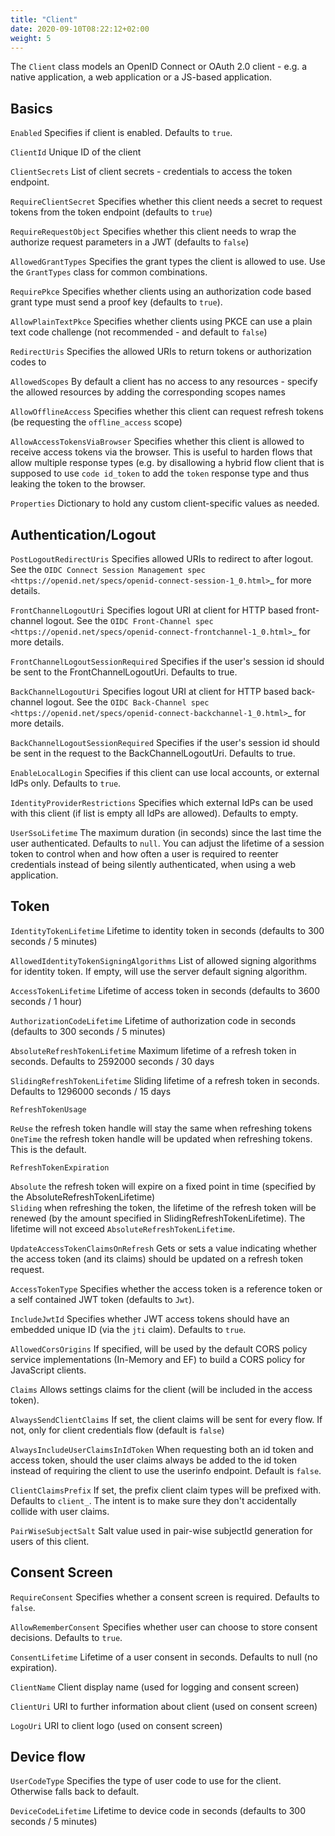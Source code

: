 ```yaml
---
title: "Client"
date: 2020-09-10T08:22:12+02:00
weight: 5
---
```


The ``Client`` class models an OpenID Connect or OAuth 2.0 client - 
e.g. a native application, a web application or a JS-based application.

## Basics

``Enabled``
    Specifies if client is enabled. Defaults to `true`.

``ClientId``
    Unique ID of the client

``ClientSecrets``
    List of client secrets - credentials to access the token endpoint.

``RequireClientSecret``
    Specifies whether this client needs a secret to request tokens from the token endpoint (defaults to ``true``)

``RequireRequestObject``
    Specifies whether this client needs to wrap the authorize request parameters in a JWT (defaults to ``false``)

``AllowedGrantTypes``
    Specifies the grant types the client is allowed to use. Use the ``GrantTypes`` class for common combinations.

``RequirePkce``
    Specifies whether clients using an authorization code based grant type must send a proof key (defaults to ``true``).

``AllowPlainTextPkce``
    Specifies whether clients using PKCE can use a plain text code challenge (not recommended - and default to ``false``)

``RedirectUris``
    Specifies the allowed URIs to return tokens or authorization codes to

``AllowedScopes``
    By default a client has no access to any resources - specify the allowed resources by adding the corresponding scopes names

``AllowOfflineAccess``
    Specifies whether this client can request refresh tokens (be requesting the ``offline_access`` scope)

``AllowAccessTokensViaBrowser``
    Specifies whether this client is allowed to receive access tokens via the browser. 
    This is useful to harden flows that allow multiple response types 
    (e.g. by disallowing a hybrid flow client that is supposed to use `code id_token` to add the `token` response type 
    and thus leaking the token to the browser.

``Properties``
    Dictionary to hold any custom client-specific values as needed.

## Authentication/Logout
``PostLogoutRedirectUris``
    Specifies allowed URIs to redirect to after logout. See the `OIDC Connect Session Management spec <https://openid.net/specs/openid-connect-session-1_0.html>`_ for more details.

``FrontChannelLogoutUri``
    Specifies logout URI at client for HTTP based front-channel logout. See the `OIDC Front-Channel spec <https://openid.net/specs/openid-connect-frontchannel-1_0.html>`_ for more details.

``FrontChannelLogoutSessionRequired``
    Specifies if the user's session id should be sent to the FrontChannelLogoutUri. Defaults to true.

``BackChannelLogoutUri``
    Specifies logout URI at client for HTTP based back-channel logout. See the `OIDC Back-Channel spec <https://openid.net/specs/openid-connect-backchannel-1_0.html>`_ for more details.

``BackChannelLogoutSessionRequired``
    Specifies if the user's session id should be sent in the request to the BackChannelLogoutUri. Defaults to true.

``EnableLocalLogin``
    Specifies if this client can use local accounts, or external IdPs only. Defaults to `true`.

``IdentityProviderRestrictions``
    Specifies which external IdPs can be used with this client (if list is empty all IdPs are allowed). Defaults to empty.

``UserSsoLifetime``
    The maximum duration (in seconds) since the last time the user authenticated. Defaults to ``null``.
    You can adjust the lifetime of a session token to control when and how often a user is required to reenter credentials instead of being silently authenticated, when using a web application.

## Token

``IdentityTokenLifetime``
    Lifetime to identity token in seconds (defaults to 300 seconds / 5 minutes)

``AllowedIdentityTokenSigningAlgorithms``
    List of allowed signing algorithms for identity token. If empty, will use the server default signing algorithm.

``AccessTokenLifetime``
    Lifetime of access token in seconds (defaults to 3600 seconds / 1 hour)

``AuthorizationCodeLifetime``
    Lifetime of authorization code in seconds (defaults to 300 seconds / 5 minutes)

``AbsoluteRefreshTokenLifetime``
    Maximum lifetime of a refresh token in seconds. Defaults to 2592000 seconds / 30 days

``SlidingRefreshTokenLifetime``
    Sliding lifetime of a refresh token in seconds. Defaults to 1296000 seconds / 15 days

``RefreshTokenUsage``
 
 ``ReUse`` the refresh token handle will stay the same when refreshing tokens    
 ``OneTime`` the refresh token handle will be updated when refreshing tokens. This is the default.

``RefreshTokenExpiration``

 ``Absolute`` the refresh token will expire on a fixed point in time (specified by the AbsoluteRefreshTokenLifetime)  
 ``Sliding`` when refreshing the token, the lifetime of the refresh token will be renewed (by the amount specified in SlidingRefreshTokenLifetime). The lifetime will not exceed `AbsoluteRefreshTokenLifetime`.

``UpdateAccessTokenClaimsOnRefresh``
    Gets or sets a value indicating whether the access token (and its claims) should be updated on a refresh token request.

``AccessTokenType``
    Specifies whether the access token is a reference token or a self contained JWT token (defaults to `Jwt`).

``IncludeJwtId``
    Specifies whether JWT access tokens should have an embedded unique ID (via the `jti` claim). Defaults to ``true``.

``AllowedCorsOrigins``
    If specified, will be used by the default CORS policy service implementations (In-Memory and EF) to build a CORS policy for JavaScript clients.

``Claims``
    Allows settings claims for the client (will be included in the access token).

``AlwaysSendClientClaims``
    If set, the client claims will be sent for every flow. If not, only for client credentials flow (default is `false`)

``AlwaysIncludeUserClaimsInIdToken``
    When requesting both an id token and access token, should the user claims always be added to the id token instead of requiring the client to use the userinfo endpoint. Default is `false`.

``ClientClaimsPrefix``
    If set, the prefix client claim types will be prefixed with. Defaults to `client_`. The intent is to make sure they don't accidentally collide with user claims.

``PairWiseSubjectSalt``
    Salt value used in pair-wise subjectId generation for users of this client.

## Consent Screen

``RequireConsent``
    Specifies whether a consent screen is required. Defaults to ``false``.

``AllowRememberConsent``
    Specifies whether user can choose to store consent decisions. Defaults to ``true``.

``ConsentLifetime``
    Lifetime of a user consent in seconds. Defaults to null (no expiration).

``ClientName``
    Client display name (used for logging and consent screen)

``ClientUri``
    URI to further information about client (used on consent screen)

``LogoUri``
    URI to client logo (used on consent screen)

## Device flow

``UserCodeType``
    Specifies the type of user code to use for the client. Otherwise falls back to default.

``DeviceCodeLifetime``
    Lifetime to device code in seconds (defaults to 300 seconds / 5 minutes)

